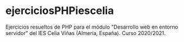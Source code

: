 # ejerciciosPHPiescelia
Ejercicios resueltos de PHP para el módulo "Desarrollo web en entorno servidor" del IES Celia Viñas (Almería, España).
Curso 2020/2021.
